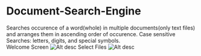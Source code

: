 # Document-Search-Engine
Searches occurence of a word(whole) in multiple documents(only text files) and arranges them in ascending order of occurence.
	Case sensitive	Searches: letters, digits, and special symbols.				
			Welcome Screen
				![Alt desc](https://user-images.githubusercontent.com/29076137/30519641-ef71555c-9bb8-11e7-87f6-e20e9f3e55bf.png)
						Select Files
							![Alt desc](https://user-images.githubusercontent.com/29076137/30519643-ef8df77a-9bb8-11e7-8b62-0f24b0d69583.png)
